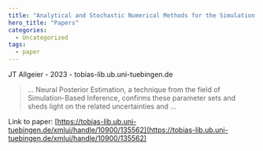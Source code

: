 ```yaml
---
title: "Analytical and Stochastic Numerical Methods for the Simulation of Subsurface Flow in Floodplains"
hero_title: "Papers"
categories:
  - Uncategorized
tags:
  - paper
---
```

JT Allgeier - 2023 - tobias-lib.ub.uni-tuebingen.de



>… Neural Posterior Estimation, a technique from the field of Simulation-Based Inference, confirms these parameter sets and sheds light on the related uncertainties and …

Link to paper: [https://tobias-lib.ub.uni-tuebingen.de/xmlui/handle/10900/135562](https://tobias-lib.ub.uni-tuebingen.de/xmlui/handle/10900/135562)
